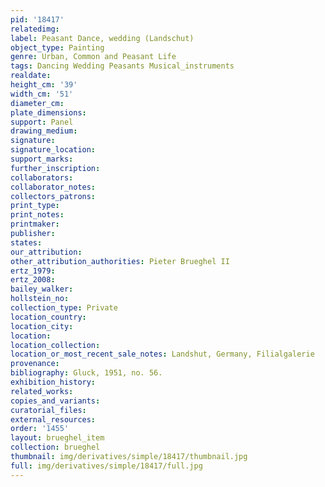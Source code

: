 ```yaml
---
pid: '18417'
relatedimg: 
label: Peasant Dance, wedding (Landschut)
object_type: Painting
genre: Urban, Common and Peasant Life
tags: Dancing Wedding Peasants Musical_instruments
realdate: 
height_cm: '39'
width_cm: '51'
diameter_cm: 
plate_dimensions: 
support: Panel
drawing_medium: 
signature: 
signature_location: 
support_marks: 
further_inscription: 
collaborators: 
collaborator_notes: 
collectors_patrons: 
print_type: 
print_notes: 
printmaker: 
publisher: 
states: 
our_attribution: 
other_attribution_authorities: Pieter Brueghel II
ertz_1979: 
ertz_2008: 
bailey_walker: 
hollstein_no: 
collection_type: Private
location_country: 
location_city: 
location: 
location_collection: 
location_or_most_recent_sale_notes: Landshut, Germany, Filialgalerie
provenance: 
bibliography: Gluck, 1951, no. 56.
exhibition_history: 
related_works: 
copies_and_variants: 
curatorial_files: 
external_resources: 
order: '1455'
layout: brueghel_item
collection: brueghel
thumbnail: img/derivatives/simple/18417/thumbnail.jpg
full: img/derivatives/simple/18417/full.jpg
---
```

